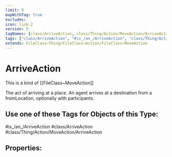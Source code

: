 ```yaml
---
limit: 9
mapWithTag: true
excludes:
icon: link-2
version: 5
tagNames: [class/ArriveAction, class/Thing/Action/MoveAction/ArriveAction, schema-org/ArriveAction]
tags: ["class/ArriveAction", "#is_/an_/ArriveAction", "class/Thing/Action/MoveAction/ArriveAction"]
extends: FileClass~Thing/FileClass~Action/FileClass~MoveAction
---
```


# ArriveAction
This is a kind of [[FileClass~MoveAction]]

The act of arriving at a place. An agent arrives at a destination from a fromLocation, optionally with participants.


## Use one of these Tags for Objects of this Type:

#is_/an_/ArriveAction
#class/ArriveAction
#class/Thing/Action/MoveAction/ArriveAction

## Properties:


